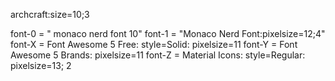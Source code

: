 archcraft:size=10;3

font-0 = " monaco nerd font 10"
font-1 = "Monaco Nerd Font:pixelsize=12;4"
font-X = Font Awesome 5 Free: style=Solid: pixelsize=11
font-Y = Font Awesome 5 Brands: pixelsize=11
font-Z = Material Icons: style=Regular: pixelsize=13; 2
